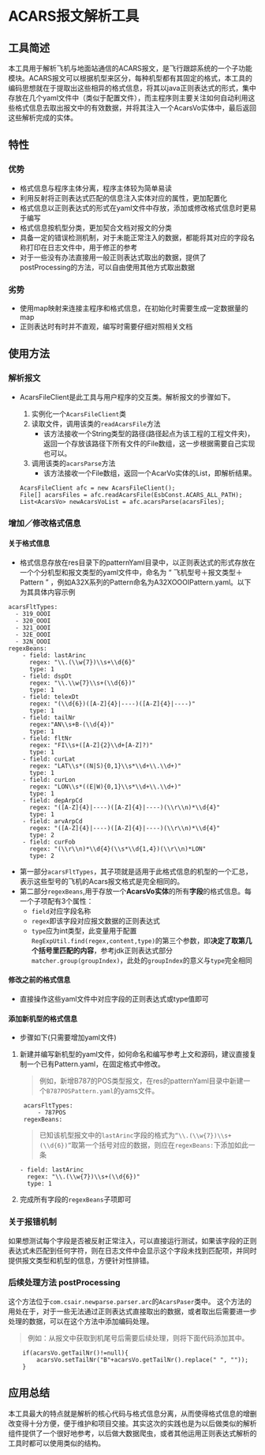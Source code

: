 <H1>ACARS报文解析工具</H1>

<H2>工具简述</H2>

本工具用于解析飞机与地面站通信的ACARS报文，是飞行跟踪系统的一个子功能模块。ACARS报文可以根据机型来区分，每种机型都有其固定的格式，本工具的编码思想就在于提取出这些相异的格式信息，将其以java正则表达式的形式，集中存放在几个yaml文件中（类似于配置文件），而主程序则主要关注如何自动利用这些格式信息去取出报文中的有效数据，并将其注入一个AcarsVo实体中，最后返回这些解析完成的实体。

## 特性
### 优势
* 格式信息与程序主体分离，程序主体较为简单易读
* 利用反射将正则表达式匹配的信息注入实体对应的属性，更加配置化
* 格式信息以正则表达式的形式在yaml文件中存放，添加或修改格式信息时更易于编写
* 格式信息按机型分类，更加契合文档对报文的分类
* 具备一定的错误检测机制，对于未能正常注入的数据，都能将其对应的字段名称打印在日志文件中，用于修正的参考
* 对于一些没有办法直接用一般正则表达式取出的数据，提供了postProcessing的方法，可以自由使用其他方式取出数据

### 劣势
* 使用map映射来连接主程序和格式信息，在初始化时需要生成一定数据量的map
* 正则表达时有时并不直观，编写时需要仔细对照相关文档

## 使用方法
### 解析报文
- AcarsFileClient是此工具与用户程序的交互类。解析报文的步骤如下。
	1. 实例化一个`AcarsFileClient`类
	2. 读取文件，调用该类的`readAcarsFile`方法
		- 该方法接收一个String类型的路径(路径起点为该工程的工程文件夹)，返回一个存放该路径下所有文件的File数组，这一步根据需要自己实现也可以。
	3. 调用该类的`acarsParse`方法
		- 该方法接收一个File数组，返回一个AcarVo实体的List，即解析结果。


	```
	AcarsFileClient afc = new AcarsFileClient();
	File[] acarsFiles = afc.readAcarsFile(EsbConst.ACARS_ALL_PATH);
	List<AcarsVo> newAcarsVoList = afc.acarsParse(acarsFiles);
	```	

### 增加／修改格式信息
#### 关于格式信息
- 格式信息存放在res目录下的patternYaml目录中，以正则表达式的形式存放在一个个分机型和报文类型的yaml文件中，命名为 “ 飞机型号＋报文类型＋Pattern ” ，例如A32X系列的Pattern命名为A32XOOOIPattern.yaml。以下为其具体内容示例


```
acarsFltTypes:
  - 319_OOOI
  - 320_OOOI
  - 321_OOOI
  - 32E_OOOI
  - 32N_OOOI
regexBeans:
    - field: lastArinc
      regex: "\\.(\\w{7})\\s+\\d{6}"
      type: 1
    - field: dspDt
      regex: "\\.\\w{7}\\s+(\\d{6})"
      type: 1
    - field: telexDt
      regex: "(\\d{6})([A-Z]{4}|----)([A-Z]{4}|----)"
      type: 1
    - field: tailNr
      regex:"AN\\s+B-(\\d{4})"
      type: 1
    - field: fltNr
      regex: "FI\\s+([A-Z]{2}\\d+[A-Z]?)"
      type: 1
    - field: curLat
      regex: "LAT\\s*((N|S){0,1}\\s*\\d+\\.\\d+)"
      type: 1
    - field: curLon
      regex: "LON\\s*((E|W){0,1}\\s*\\d+\\.\\d+)"
      type: 1
    - field: depArpCd
      regex: "([A-Z]{4}|----)([A-Z]{4}|----)(\\r\\n)*\\d{4}"
      type: 1
    - field: arvArpCd
      regex: "([A-Z]{4}|----)([A-Z]{4}|----)(\\r\\n)*\\d{4}"
      type: 2
    - field: curFob
      regex: "(\\r\\n)*\\d{4}(\\s*\\d{1,4})(\\r\\n)*LON"
      type: 2
```

- 第一部分`acarsFltTypes`，其子项就是适用于此格式信息的机型的一个汇总，表示这些型号的飞机的Acars报文格式是完全相同的。
- 第二部分`regexBeans`,用于存放一个**AcarsVo实体**的所有**字段**的格式信息。每一个子项配有3个属性：
	- `field`对应字段名称
	- `regex`即该字段对应报文数据的正则表达式
	- `type`应为int类型，此变量用于配置`RegExpUtil.find(regex,content,type)`的第三个参数，即**决定了取第几个括号里匹配的内容**，参考jdk正则表达式部分 `matcher.group(groupIndex)`，此处的`groupIndex`的意义与`type`完全相同
	
#### 修改之前的格式信息
- 直接操作这些yaml文件中对应字段的正则表达式或type值即可

#### 添加新机型的格式信息
- 步骤如下(只需要增加yaml文件)

1. 新建并编写新机型的yaml文件，如何命名和编写参考上文和源码，建议直接复制一个已有Pattern.yaml，在固定格式中修改。

	> 例如，新增B787的POS类型报文，在res的patternYaml目录中新建一个`B787POSPattern.yaml`的yams文件。
	
	
		acarsFltTypes:
 			- 787POS
		regexBeans:
			
	
	> 已知该机型报文中的`lastArinc`字段的格式为`“\\.(\\w{7})\\s+(\\d{6})”`取第一个括号对应的数据，则应在`regexBeans:`下添加如此一条

	```
	- field: lastArinc
      regex: "\\.(\\w{7})\\s+(\\d{6})"
      type: 1	
	```
2. 完成所有字段的`regexBeans`子项即可

### 关于报错机制
如果想测试每个字段是否被反射正常注入，可以直接运行测试，如果该字段的正则表达式未匹配到任何字符，则在日志文件中会显示这个字段未找到匹配项，并同时提供报文类型和机型的信息，方便针对性排错。


### 后续处理方法 postProcessing
这个方法位于`com.csair.newparse.parser.arc`的`AcarsPaser`类中。
这个方法的用处在于，对于一些无法通过正则表达式直接取出的数据，或者取出后需要进一步处理的数据，可以在这个方法中添加编码处理。
> 例如：从报文中获取到机尾号后需要后续处理，则将下面代码添加其中。

```
	if(acarsVo.getTailNr()!=null){
		acarsVo.setTailNr("B"+acarsVo.getTailNr().replace(" ", ""));
	}
```
## 应用总结

本工具最大的特点就是解析的核心代码与格式信息分离，从而使得格式信息的增删改变得十分方便，便于维护和项目交接。其实这次的实践也是为以后做类似的解析组件提供了一个很好地参考，以后做大数据爬虫，或者其他运用正则表达式解析的工具时都可以使用类似的结构。
